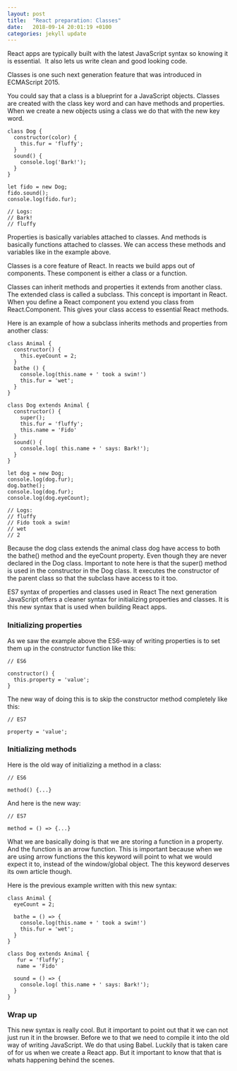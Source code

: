 ```yaml
---
layout: post
title:  "React preparation: Classes"
date:   2018-09-14 20:01:19 +0100
categories: jekyll update
---
```

React apps are typically built with the latest JavaScript syntax so knowing it is essential.  It also lets us write clean and good looking code.

Classes is one such next generation feature that was introduced in ECMAScript 2015.

You could say that a class is a blueprint for a JavaScript objects. Classes are created with the class key word and can have methods and properties. When we create a new objects using a class we do that with the new key word.
```
class Dog {
  constructor(color) {
    this.fur = 'fluffy';
  }
  sound() {
    console.log('Bark!');
  }
}

let fido = new Dog;
fido.sound();
console.log(fido.fur);

// Logs:
// Bark!
// fluffy
```
Properties is basically variables attached to classes. And methods is basically functions attached to classes. We can access these methods and variables like in the example above.

Classes is a core feature of React. In reacts we build apps out of components. These component is either a class or a function.

Classes can inherit methods and properties it extends from another class. The extended class is called a subclass. This concept is important in React. When you define a React component you extend you class from React.Component. This gives your class access to essential React methods.

Here is an example of how a subclass inherits methods and properties from another class:
```
class Animal {
  constructor() {
    this.eyeCount = 2;
  }
  bathe () {
    console.log(this.name + ' took a swim!')
    this.fur = 'wet';
  }
}

class Dog extends Animal {
  constructor() {
    super();
    this.fur = 'fluffy';
    this.name = 'Fido'
  }
  sound() {
    console.log( this.name + ' says: Bark!');
  }
}

let dog = new Dog;
console.log(dog.fur);
dog.bathe();
console.log(dog.fur);
console.log(dog.eyeCount);

// Logs:
// fluffy
// Fido took a swim!
// wet
// 2
```
Because the dog class extends the animal class dog have access to both the bathe() method and the eyeCount property. Even though they are never declared in the Dog class. Important to note here is that the super() method is used in the constructor in the Dog class. It executes the constructor of the parent class so that the subclass have access to it too.

ES7 syntax of properties and classes used in React
The next generation JavaScript offers a cleaner syntax for initializing properties and classes. It is this new syntax that is used when building React apps.

### Initializing properties
As we saw the example above the ES6-way of writing properties is to set them up in the constructor function like this:
```
// ES6

constructor() {
  this.property = 'value'; 
}
```
The new way of doing this is to skip the constructor method completely like this:
```
// ES7

property = 'value'; 
```
### Initializing methods
Here is the old way of initializing a method in a class:
```
// ES6

method() {...}
```
And here is the new way:
```
// ES7

method = () => {...}
```
What we are basically doing is that we are storing a function in a property. And the function is an arrow function. This is important because when we are using arrow functions the this keyword will point to what we would expect it to, instead of the window/global object. The this keyword deserves its own article though.

Here is the previous example written with this new syntax:
```
class Animal {
  eyeCount = 2;
  
  bathe = () => {
    console.log(this.name + ' took a swim!')
    this.fur = 'wet';
  }
}

class Dog extends Animal {
   fur = 'fluffy';
   name = 'Fido'
  
  sound = () => {
    console.log( this.name + ' says: Bark!');
  }
}
```
### Wrap up
This new syntax is really cool. But it important to point out that it we can not just run it in the browser. Before we to that we need to compile it into the old way of writing JavaScript. We do that using Babel. Luckily that is taken care of for us when we create a React app. But it important to know that that is whats happening behind the scenes.